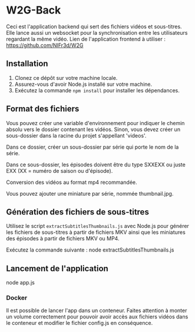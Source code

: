 # W2G-Back

Ceci est l'application backend qui sert des fichiers vidéos et sous-titres. Elle lance aussi un websocket pour la synchronisation entre les utilisateurs regardant la même vidéo.
Lien de l'application frontend à utiliser : https://github.com/NIFr3d/W2G

## Installation

1. Clonez ce dépôt sur votre machine locale.
2. Assurez-vous d'avoir Node.js installé sur votre machine.
3. Exécutez la commande `npm install` pour installer les dépendances.

## Format des fichiers

Vous pouvez créer une variable d'environnement pour indiquer le chemin absolu vers le dossier contenant les vidéos. Sinon, vous devez créer un sous-dossier dans la racine du projet s'appellant 'videos'.

Dans ce dossier, créer un sous-dossier par série qui porte le nom de la série.

Dans ce sous-dossier, les épisodes doivent être du type SXXEXX ou juste EXX (XX = numéro de saison ou d'épisode).

Conversion des vidéos au format mp4 recommandée.

Vous pouvez ajouter une miniature par série, nommée thumbnail.jpg.

## Génération des fichiers de sous-titres

Utilisez le script `extractSubtitlesThumbnails.js` avec Node.js pour générer les fichiers de sous-titres à partir de fichiers MKV ainsi que les miniatures des épisodes à partir de fichiers MKV ou MP4.

Exécutez la commande suivante :
node extractSubtitlesThumbnails.js

## Lancement de l'application

node app.js

### Docker

Il est possible de lancer l'app dans un conteneur. Faites attention à monter un volume correctement pour pouvoir avoir accès aux fichiers vidéos dans le conteneur et modifier le fichier config.js en conséquence.
